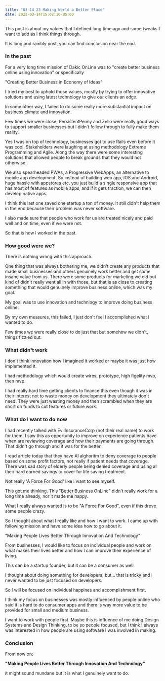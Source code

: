 ```yaml
---
title: "03 14 23 Making World a Better Place"
date: 2023-03-14T15:02:10-05:00
---
```


This post is about my values that I defined long time ago and some tweaks I want to add as I think things through.

It is long and rambly post, you can find conclusion near the end.

### In the past 

For a very long time mission of Dakic OnLine was to "create better business online using innovation" or specifically 

"Creating Better Business in Economy of Ideas"

I tried my best to uphold those values, mostly by trying to offer innovative solutions and using latest technology to give our clients an edge.

In some other way, I failed to do some really more substantial impact on business climate and innovation. 

Few times we were close, PersistentPenny and Zelio were really good ways to support smaller businesses but I didn't follow through to fully make them reality.

Yes I was on top of technology, businesses got to use Rails even before it was cool. Stakeholders were laughing at using methodology Extreme Programming and Agile. Along the way there were some interesting solutions that allowed people to break grounds that they would not otherwise. 

We also spearheaded PWAs, a Progressive WebApps, an alternative to mobile app development. So instead of building web app, IOS and Android, huge hassle with appstores etc. you just build a single responsive app that has most of features as mobile apps, and if it gets traction, we can then develop native apps.

I think this last one saved one startup a ton of money. It still didn't help them in the end because their problem was never software.

I also made sure that people who work for us are treated nicely and paid well and on time, even if we were not.

So that is how I worked in the past. 

### How good were we?

There is nothing wrong with this approach.

One thing that was always bothering me, we didn't create any products that made small businesses and others genuinely work better and get some insane value from us. There were some products for marketing we did but kind of didn't really went all in with those, but that is as close to creating something that would genuinely improve business online, which was my goal.

My goal was to use innovation and technlogy to improve doing business online.

By my own measures, this failed, I just don't feel I accomplished what I wanted to do.

Few times we were really close to do just that but somehow we didn't, things fizzled out.

### What didn't work

I don't think innovation how I imagined it worked or maybe it was just how implemented it.

I had methodology which would create wires, prototype, high figelity mvp, then mvp.

I had really hard time getting clients to finance this even though it was in their interest not to waste money on development they ultimately don't need. They were just wasting money and then scrambled when they are short on funds to cut features or future work.

### What do I want to do now

I had recently talked with EvilInsuranceCorp (not their real name) to work for them. I saw this as opportunity to improve on experience patients have when are reviewing coverage and how their payments are going through. That didn't go through and  it was for the better.

I read article today that they have AI alghoritm to deny coverage to people based on some profit factors, not really if patient needs that coverage. There was sad story of elderly people being denied coverage and using all their hard earned savings to cover for life saving treatment.

Not really 'A Force For Good' like I want to see myself.

This got me thinking. This "Better Business OnLine" didn't really work for a long time already, nor it made me happy. 

What I really always wanted is to be "A Force For Good", even if this drove some people crazy.

So I thought about what I really like and how I want to work. I came up with following mission and have some idea how to go about it.

"Making People Lives Better Through Innovation And Technology"

From businesses, I would like to focus on individual people and work on what makes their lives better and how I can improve their experience of living. 

This can be a startup founder, but it can be a consumer as well.

I thought about doing something for developers, but... that is tricky and I never wanted to be just focused on developers.

So I will be focused on individual happines and accomplishment first. 

I think my focus on businesses was mostly influenced by people online who said it is hard to do consumer apps and there is way more value to be provided for small and medium business. 

I want to work with people first. Maybe this is influence of me doing Design Systems and Design Thinking, to be so people focused, but I think I always was interested in how people are using software I was involved in making.

### Conclusion

From now on:

**"Making People Lives Better Through Innovation And Technology"**

it might sound mundane but it is what I genuinely want to do.
